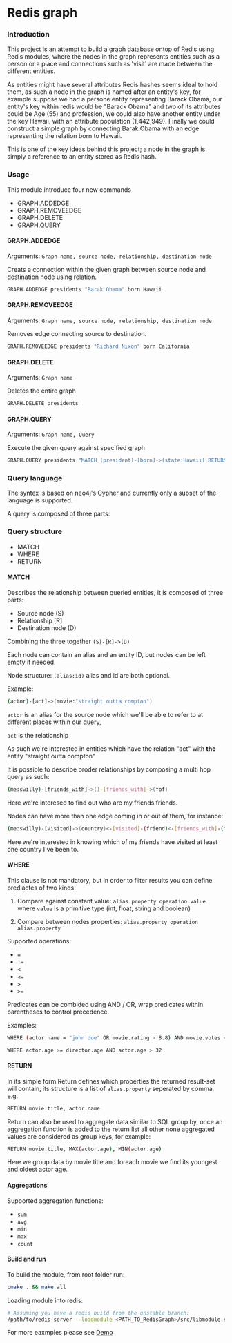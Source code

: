 # Redis graph


### Introduction
This project is an attempt to build a graph database ontop of Redis using Redis modules, where the nodes in the graph represents entities such as a person or a place and connections such as 'visit' are made between the different entities.

As entities might have several attributes Redis hashes seems ideal to hold them, as such a node in the graph is named after an entity's key, for example suppose we had a persone entity representing Barack Obama, our entity's key within redis would be "Barack Obama" and two of its attributes could be Age (55) and profession, we could also have another entity under the key Hawaii. with an attribute population (1,442,949).
Finally we could construct a simple graph by connecting Barak Obama with an edge representing the relation born to Hawaii.

This is one of the key ideas behind this project; a node in the graph is simply a reference to an entity stored as Redis hash.


### Usage
This module introduce four new commands
- GRAPH.ADDEDGE
- GRAPH.REMOVEEDGE
- GRAPH.DELETE
- GRAPH.QUERY

#### GRAPH.ADDEDGE
Arguments: `Graph name, source node, relationship, destination node`

Creats a connection within the given graph between source node and destination node using relation.
```sh
GRAPH.ADDEDGE presidents "Barak Obama" born Hawaii
```
#### GRAPH.REMOVEEDGE
Arguments: `Graph name, source node, relationship, destination node`

Removes edge connecting source to destination.
```sh
GRAPH.REMOVEEDGE presidents "Richard Nixon" born California
```
#### GRAPH.DELETE
Arguments: `Graph name`

Deletes the entire graph
```sh
GRAPH.DELETE presidents
```

#### GRAPH.QUERY
Arguments: `Graph name, Query`

Execute the given query against specified graph

```sh
GRAPH.QUERY presidents "MATCH (president)-[born]->(state:Hawaii) RETURN president.name, president.age"
```

### Query language
The syntex is based on neo4j's Cypher and currently only a subset of the language is supported.

A query is composed of three parts:

### Query structure

 - MATCH
 - WHERE
 - RETURN

#### MATCH
Describes the relationship between queried entities, it is composed of three parts:
- Source node (S)
- Relationship [R]
- Destination node (D)

Combining the three together
`(S)-[R]->(D)`

Each node can contain an alias and an entity ID, but nodes can be left empty if needed.

Node structure: `(alias:id)` alias and id are both optional.

Example:
```sh
(actor)-[act]->(movie:"straight outta compton")
```
`actor` is an alias for the source node which we'll be able to refer to at different places within our query,

`act` is the relationship

As such we're interested in entities which have the relation "act" with **the** entity "straight outta compton"

It is possible to describe broder relationships by composing a multi hop query as such:
```sh
(me:swilly)-[friends_with]->()-[friends_with]->(fof)
```
Here we're interesed to find out who are my friends friends.

Nodes can have more than one edge coming in or out of them, for instance:
```sh
(me:swilly)-[visited]->(country)<-[visited]-(friend)<-[friends_with]-(me)
```
Here we're interested in knowing which of my friends have visited at least one country I've been to.


#### WHERE
This clause is not mandatory, but in order to filter results you can define prediactes of two kinds:
1. Compare against constant value: `alias.property operation value`
where `value` is a primitive type (int, float, string and boolean)

2. Compare between nodes properties: `alias.property operation alias.property`

Supported operations:
- `=`
- `!=`
- `<`
- `<=`
- `>`
- `>=`

Predicates can be combided using AND / OR, wrap predicates within parentheses to control precedence.


Examples: 
```sh
WHERE (actor.name = "john doe" OR movie.rating > 8.8) AND movie.votes <=250)
```

```sh
WHERE actor.age >= director.age AND actor.age > 32
```

#### RETURN
In its simple form Return defines which properties the returned result-set will contain, its structure is a list of `alias.property` seperated by comma. e.g. 
```sh 
RETURN movie.title, actor.name
```

Return can also be used to aggregate data similar to SQL group by, once an aggregation function is added to the return list all other none aggregated values are considered as group keys, for example:
```sh
RETURN movie.title, MAX(actor.age), MIN(actor.age)
```
Here we group data by movie title and foreach movie we find its youngest and oldest actor age.

#### Aggregations
Supported aggregation functions:
- `sum`
- `avg`
- `min`
- `max`
- `count`


#### Build and run
To build the module, from root folder run:
```sh 
cmake . && make all
``` 
Loading module into redis:
```sh 
# Assuming you have a redis build from the unstable branch:
/path/to/redis-server --loadmodule <PATH_TO_RedisGraph>/src/libmodule.so
``` 

For more eaxmples please see [Demo](https://github.com/swilly22/redis-module-graph/tree/master/Demo)